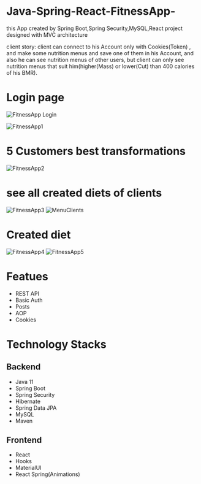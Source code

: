 # Java-Spring-React-FitnessApp-


this App created by Spring Boot,Spring Security,MySQL,React
project designed with MVC architecture

client story:
client can connect to his Account only with Cookies(Token) , and make some nutrition menus and save one of them in his Account,
and also he can see nutrition menus of other users,
but client can only see nutrition menus that suit him(higher(Mass) or lower(Cut) than 400 calories of his BMR).

<h1>Login page</h1>

![FitnessApp Login](https://user-images.githubusercontent.com/64857968/110829321-a6380700-82a0-11eb-9ee5-8a9607f5b8a4.png)

![FitnessApp1](https://user-images.githubusercontent.com/64857968/110829358-afc16f00-82a0-11eb-9b8f-211836bd84a8.png)

<h1>5 Customers best transformations</h1>

![FitnessApp2](https://user-images.githubusercontent.com/64857968/110829428-c7005c80-82a0-11eb-9d2d-e8b2f49158a2.png)

<h1>see all created diets of clients</h1>

![FitnessApp3](https://user-images.githubusercontent.com/64857968/110829439-c962b680-82a0-11eb-9b2d-f2d5cc35c111.png)
![MenuClients](https://user-images.githubusercontent.com/64857968/110829605-fdd67280-82a0-11eb-95da-203cbe2fb94e.png)

<h1>Created diet</h1>

![FitnessApp4](https://user-images.githubusercontent.com/64857968/110829595-fadb8200-82a0-11eb-91a1-db38338b83b6.png)
![FitnessApp5](https://user-images.githubusercontent.com/64857968/110829597-fca54580-82a0-11eb-93be-92db819033f2.png)






<h1>Featues</h1>
<ul>
	<li>REST API</li>
	<li>Basic Auth</li>
    	<li>Posts</li>
    	<li>AOP</li>
	<li>Cookies</li>
</ul>
<h1>Technology Stacks</h1>
<h2>Backend</h2>
<ul>
<li>Java 11</li>
	<li>Spring Boot</li>
	<li>Spring Security</li>
	<li>Hibernate</li>
	<li>Spring Data JPA</li>
	<li>MySQL</li>
        <li>Maven</li>
</ul>
<h2>Frontend</h2>
<ul>
      <li>React</li>
	<li>Hooks</li>
	<li>MaterialUI</li>
    <li>React Spring(Animations)</li>
</ul>
